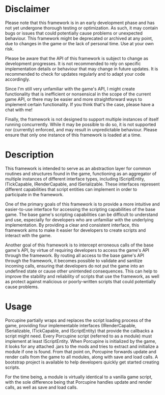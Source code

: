 # Disclaimer
Please note that this framework is in an early development phase and has not yet undergone thorough testing or optimization. As such, it may contain bugs or issues that could potentially cause problems or unexpected behaviour. This framework might be deprecated or archived at any point, due to changes in the game or the lack of personal time. Use at your own risk.

Please be aware that the API of this framework is subject to change as development progresses. It is not recommended to rely on specific implementation details or behaviour that may change in future updates. It is recommended to check for updates regularly and to adapt your code accordingly.

Since I'm still very unfamiliar with the game's API, I might create functionality that is inefficient or nonsensical in the scope of the current game API, or there may be easier and more straightforward ways to implement certain functionality. If you think that's the case, please have a chat with me!

Finally, the framework is not designed to support multiple instances of itself running concurrently. While it may be possible to do so, it is not supported nor (currently) enforced, and may result in unpredictable behaviour. Please ensure that only one instance of this framework is loaded at a time.

# Description
This framework is intended to serve as an abstraction layer for common routines and structures found in the game, functioning as an aggregator of multiple instances of different interface types, including IScriptEntity, ITickCapable, IRenderCapable, and ISerializable. These interfaces represent different capabilities that script entities can implement in order to participate in the framework.

One of the primary goals of this framework is to provide a more intuitive and easier-to-use interface for accessing the scripting capabilities of the base game. The base game's scripting capabilities can be difficult to understand and use, especially for developers who are unfamiliar with the underlying implementation. By providing a clear and consistent interface, this framework aims to make it easier for developers to create scripts and interact with the game.

Another goal of this framework is to intercept erroneous calls of the base game's API, by virtue of requiring developers to access the game's API through the framework. By routing all access to the base game's API through the framework, it becomes possible to validate and sanitize incoming calls, ensuring that developers do not put the game into an undefined state or cause other unintended consequences. This can help to improve the stability and reliability of scripts that use the framework, as well as protect against malicious or poorly-written scripts that could potentially cause problems.

# Usage
Porcupine partially wraps and replaces the script loading process of the game, providing four implementable interfaces (IRenderCapable, ISerializable, ITickCapable, and IScriptEntity) that provide the callbacks a script might need. Every Porcupine script (referred to as a module) must implement at least IScriptEntity. When Porcupine is initialized by the game, it looks for any attached .jars to the mods and tries to extract and initialize a module if one is found. From that point on, Porcupine forwards update and render calls from the game to all modules, along with save and load calls. A bootstrap project is available to help developers quickly get started creating scripts.

For the time being, a module is virtually identical to a vanilla game script, with the sole difference being that Porcupine handles update and render calls, as well as save and load calls.
